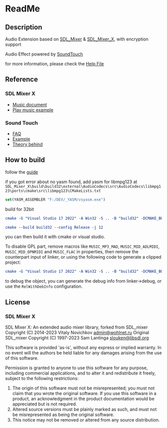 # ReadMe

## Description

Audio Extension based on [SDL_Mixer](https://github.com/libsdl-org/SDL_mixer) & [SDL_Mixer_X](https://github.com/WohlSoft/SDL-Mixer-X), with encryption support

Audio Effect powered by [SoundTouch](http://www.surina.net/soundtouch/index.html)

for more information, please check the [Help File](https://github.com/defisym/OpenFusionExamples/blob/master/Extensions/SDL_MIXER/ToInstall/Files/Help/SDL_MIXER/SDL_MIXER.md)

## Reference

### SDL Mixer X

- [Music document](https://github.com/WohlSoft/SDL-Mixer-X/blob/master/docs/5_5_functions_music.texi)
- [Play music example](https://github.com/WohlSoft/SDL-Mixer-X/blob/master/examples/playmus.c)

### Sound Touch

- [FAQ](https://www.surina.net/soundtouch/faq.html)
- [Example](https://codeberg.org/soundtouch/soundtouch/src/branch/master/source/SoundTouchDLL/DllTest/DllTest.cpp)
- [Theory behind](https://www.surina.net/article/time-and-pitch-scaling.html)

## How to build

follow the [guide](https://github.com/WohlSoft/SDL-Mixer-X/blob/master/docs/index.md#general-build-on-unix-like-platform-and-install-into-the-system)

if you got error about no yasm found, add yasm for libmpg123 at `SDL_Mixer_X\build\build32\external\AudioCodecs\src\AudioCodecs\libmpg123\ports\cmake\src\libmpg123\CMakeLists.txt`

```cmake
set(YASM_ASSEMBLER "F:/DEV/_YASM/vsyasm.exe")
```

build for 32bit

```cmake
cmake -G "Visual Studio 17 2022" -A Win32 -S .. -B "build32" -DCMAKE_BUILD_TYPE=Release -DDOWNLOAD_AUDIO_CODECS_DEPENDENCY=ON -DAUDIO_CODECS_BUILD_LOCAL_SDL2=ON

cmake --build build32 --config Release -j 12
```
you can then build it with cmake or visual studio.

To disable GPL part, remove macros like `MUSIC_MP3_MAD`, `MUSIC_MID_ADLMIDI`, `MUSIC_MID_OPNMIDI` and `MUSIC_FLAC` in properties, then remove the counterpart input of linker, or using the following code to generate a clipped project:

```cmake
cmake -G "Visual Studio 17 2022" -A Win32 -S .. -B "build32" -DCMAKE_BUILD_TYPE=Release -DDOWNLOAD_AUDIO_CODECS_DEPENDENCY=ON -DAUDIO_CODECS_BUILD_LOCAL_SDL2=ON -DMIXERX_ENABLE_LGPL=ON -DSDL_MIXER_X_SHARED=ON -DSDL_MIXER_X_STATIC=OFF
```

to debug the object, you can generate the debug info from linker->debug, or use the `RelWithDebInfo` configuration.

## License

### SDL Mixer X

SDL Mixer X:  An extended audio mixer library, forked from SDL_mixer
Copyright (C) 2014-2023 Vitaly Novichkov <admin@wohlnet.ru>
Original SDL_mixer Copyright (C) 1997-2023 Sam Lantinga <slouken@libsdl.org>

This software is provided 'as-is', without any express or implied
warranty.  In no event will the authors be held liable for any damages
arising from the use of this software.

Permission is granted to anyone to use this software for any purpose,
including commercial applications, and to alter it and redistribute it
freely, subject to the following restrictions:

1. The origin of this software must not be misrepresented; you must not claim that you wrote the original software. If you use this software in a product, an acknowledgment in the product documentation would be appreciated but is not required.
2. Altered source versions must be plainly marked as such, and must not be misrepresented as being the original software.
3. This notice may not be removed or altered from any source distribution.
